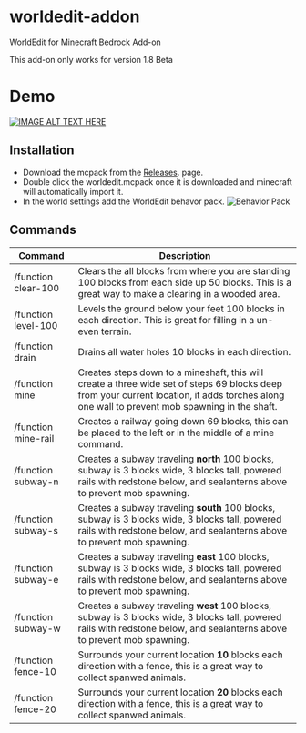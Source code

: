 # worldedit-addon
WorldEdit for Minecraft Bedrock Add-on

This add-on only works for version 1.8 Beta


# Demo
[![IMAGE ALT TEXT HERE](https://img.youtube.com/vi/wDF47_f8LyY/0.jpg)](https://www.youtube.com/watch?v=wDF47_f8LyY)

## Installation 
 - Download the mcpack from the [Releases](https://github.com/The-HeX/worldedit-addon/releases). page.
 - Double click the worldedit.mcpack once it is downloaded and minecraft will automatically import it.
 - In the world settings add the WorldEdit behavor pack. 
![Behavior Pack](https://user-images.githubusercontent.com/114692/48362687-cc662180-e669-11e8-866a-9a21a170ecb1.png)

## Commands

Command | Description 
------- | -----------
/function clear-100 | Clears the all blocks from where you are standing 100 blocks from each side up 50 blocks. This is a great way to make a clearing in a wooded area.
/function level-100 | Levels the ground below your feet 100 blocks in each direction. This is great for filling in a un-even terrain.
/function drain | Drains all water holes 10 blocks in each direction.
/function mine | Creates steps down to a mineshaft, this will create a three wide set of steps 69 blocks deep from your current location, it adds torches along one wall to prevent mob spawning in the shaft.
/function mine-rail | Creates a railway going down 69 blocks, this can be placed to the left or in the middle of a mine command.
/function subway-n | Creates a subway traveling **north** 100 blocks, subway is 3 blocks wide, 3 blocks tall, powered rails with redstone below, and sealanterns above to prevent mob spawning.
/function subway-s | Creates a subway traveling **south** 100 blocks, subway is 3 blocks wide, 3 blocks tall, powered rails with redstone below, and sealanterns above to prevent mob spawning.
/function subway-e | Creates a subway traveling **east** 100 blocks, subway is 3 blocks wide, 3 blocks tall, powered rails with redstone below, and sealanterns above to prevent mob spawning.
/function subway-w | Creates a subway traveling **west** 100 blocks, subway is 3 blocks wide, 3 blocks tall, powered rails with redstone below, and sealanterns above to prevent mob spawning.
/function fence-10 | Surrounds your current location **10** blocks each direction with a fence, this is a great way to collect spanwed animals.
/function fence-20 | Surrounds your current location **20** blocks each direction with a fence, this is a great way to collect spanwed animals.



